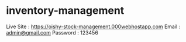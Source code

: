 # inventory-management
Live Site : https://oishy-stock-management.000webhostapp.com
Email : admin@gmail.com
Password : 123456
